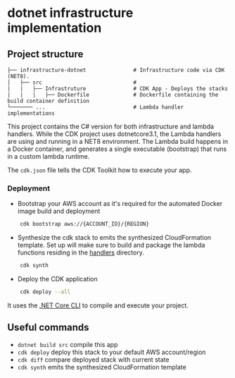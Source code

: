 # dotnet infrastructure implementation

## Project structure
    
    ├── infrastructure-dotnet               # Infrastructure code via CDK (NET8).
    │   ├── src                             #
    |   |   ├── Infrastruture               # CDK App - Deploys the stacks 
    |   |   |   ├── Dockerfile              # Dockerfile containing the build container definition
    └─────── ...                            # Lambda handler implementations

This project contains the C# version for both infrastructure and lambda handlers. While the CDK project uses dotnetcore3.1, the Lambda handlers are using and running in a NET8 environment. The Lambda build happens in a Docker container, and generates a single executable (bootstrap) that runs in a custom lambda runtime.

The `cdk.json` file tells the CDK Toolkit how to execute your app.

### Deployment

- Bootstrap your AWS account as it's required for the automated Docker image build and deployment
```bash
    cdk bootstrap aws://{ACCOUNT_ID}/{REGION}
```

- Synthesize the cdk stack to emits the synthesized CloudFormation template. Set up will make sure to build and package 
  the lambda functions residing in the [handlers](/infrastructure-net/src/) directory.
```bash
    cdk synth
```

- Deploy the CDK application
```bash
    cdk deploy --all
```

It uses the [.NET Core CLI](https://docs.microsoft.com/dotnet/articles/core/) to compile and execute your project.

## Useful commands

* `dotnet build src` compile this app
* `cdk deploy`       deploy this stack to your default AWS account/region
* `cdk diff`         compare deployed stack with current state
* `cdk synth`        emits the synthesized CloudFormation template
